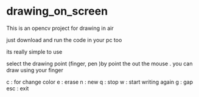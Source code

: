 # drawing_on_screen


This is an opencv project for drawing in air

just download and run the code in your pc too

its really simple to use

select the drawing point (finger, pen )by point the out the mouse .
you can draw using your finger

c : for change color 
e : erase 
n : new 
q : stop
w : start writing again
g : gap 
esc : exit


